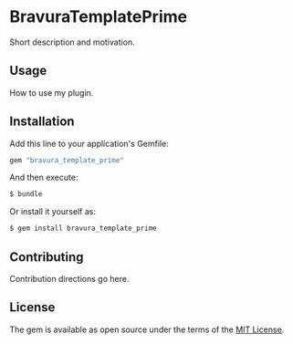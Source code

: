 # BravuraTemplatePrime
Short description and motivation.

## Usage
How to use my plugin.

## Installation
Add this line to your application's Gemfile:

```ruby
gem "bravura_template_prime"
```

And then execute:
```bash
$ bundle
```

Or install it yourself as:
```bash
$ gem install bravura_template_prime
```

## Contributing
Contribution directions go here.

## License
The gem is available as open source under the terms of the [MIT License](https://opensource.org/licenses/MIT).
